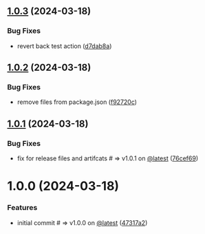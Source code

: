 ## [1.0.3](https://github.com/abeltolu/file-upload-hooks/compare/v1.0.2...v1.0.3) (2024-03-18)


### Bug Fixes

* revert back test action ([d7dab8a](https://github.com/abeltolu/file-upload-hooks/commit/d7dab8ab758b2b747bf88f6707fb236ea08f105c))

## [1.0.2](https://github.com/abeltolu/file-upload-hooks/compare/v1.0.1...v1.0.2) (2024-03-18)


### Bug Fixes

* remove files from package.json ([f92720c](https://github.com/abeltolu/file-upload-hooks/commit/f92720cbc213c923b7cb3ebdba6dd38b77c4dfc7))

## [1.0.1](https://github.com/abeltolu/file-upload-hooks/compare/v1.0.0...v1.0.1) (2024-03-18)


### Bug Fixes

* fix for release files and artifcats # => v1.0.1 on [@latest](https://github.com/latest) ([76cef69](https://github.com/abeltolu/file-upload-hooks/commit/76cef694b443c256f850a2f7b69c6f5942eac922))

# 1.0.0 (2024-03-18)


### Features

* initial commit # => v1.0.0 on [@latest](https://github.com/latest) ([47317a2](https://github.com/abeltolu/file-upload-hooks/commit/47317a2f265c963a6f797d1abfd9523db2de36c5))
